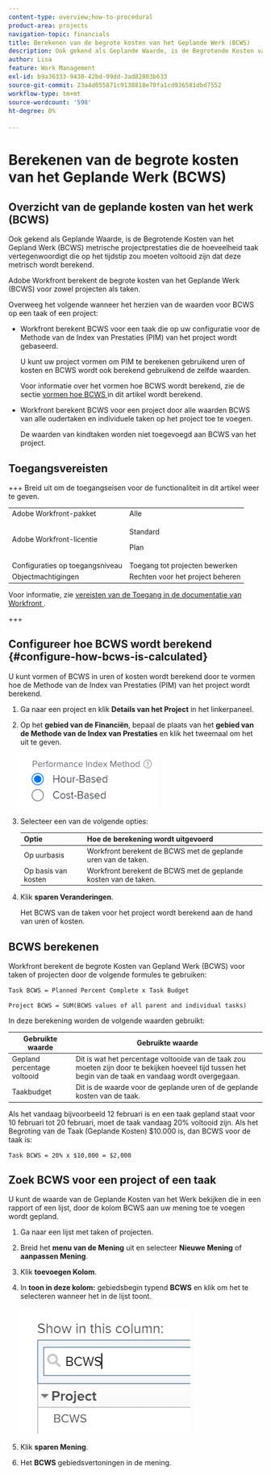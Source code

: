 ```yaml
---
content-type: overview;how-to-procedural
product-area: projects
navigation-topic: financials
title: Berekenen van de begrote kosten van het Geplande Werk (BCWS)
description: Ook gekend als Geplande Waarde, is de Begrotende Kosten van het Gepland Werk (BCWS) metrische projectprestaties die de hoeveelheid taak vertegenwoordigt die op het tijdstip zou moeten voltooid zijn dat deze metrisch wordt berekend.
author: Lisa
feature: Work Management
exl-id: b9a36333-9430-42bd-99dd-3ad82803b633
source-git-commit: 23a4d055871c9138818e70fa1cd936581dbd7552
workflow-type: tm+mt
source-wordcount: '598'
ht-degree: 0%

---
```


# Berekenen van de begrote kosten van het Geplande Werk (BCWS)

## Overzicht van de geplande kosten van het werk (BCWS)

Ook gekend als Geplande Waarde, is de Begrotende Kosten van het Gepland Werk (BCWS) metrische projectprestaties die de hoeveelheid taak vertegenwoordigt die op het tijdstip zou moeten voltooid zijn dat deze metrisch wordt berekend.

Adobe Workfront berekent de begrote kosten van het Geplande Werk (BCWS) voor zowel projecten als taken.

Overweeg het volgende wanneer het herzien van de waarden voor BCWS op een taak of een project:

* Workfront berekent BCWS voor een taak die op uw configuratie voor de Methode van de Index van Prestaties (PIM) van het project wordt gebaseerd.

  U kunt uw project vormen om PIM te berekenen gebruikend uren of kosten en BCWS wordt ook berekend gebruikend de zelfde waarden.

  Voor informatie over het vormen hoe BCWS wordt berekend, zie de sectie [ vormen hoe BCWS ](#configure-how-bcws-is-calculated) in dit artikel wordt berekend.

* Workfront berekent BCWS voor een project door alle waarden BCWS van alle oudertaken en individuele taken op het project toe te voegen.

  De waarden van kindtaken worden niet toegevoegd aan BCWS van het project.

## Toegangsvereisten

+++ Breid uit om de toegangseisen voor de functionaliteit in dit artikel weer te geven.

<table style="table-layout:auto"> 
 <col> 
 <col> 
 <tbody> 
  <tr> 
   <td>Adobe Workfront-pakket</td> 
   <td>Alle</td> 
  </tr> 
  <tr> 
   <td>Adobe Workfront-licentie</td> 
   <td>
   <p>Standard</p>
   <p>Plan</p></td> 
  </tr> 
  <tr> 
   <td>Configuraties op toegangsniveau</td> 
   <td>Toegang tot projecten bewerken</td> 
  </tr> 
  <tr> 
   <td>Objectmachtigingen</td> 
   <td>Rechten voor het project beheren</td> 
  </tr> 
 </tbody> 
</table>

Voor informatie, zie [ vereisten van de Toegang in de documentatie van Workfront ](/help/quicksilver/administration-and-setup/add-users/access-levels-and-object-permissions/access-level-requirements-in-documentation.md).

+++

## Configureer hoe BCWS wordt berekend {#configure-how-bcws-is-calculated}

U kunt vormen of BCWS in uren of kosten wordt berekend door te vormen hoe de Methode van de Index van Prestaties (PIM) van het project wordt berekend.

1. Ga naar een project en klik **Details van het Project** in het linkerpaneel.
1. Op het **gebied van de Financiën**, bepaal de plaats van het **gebied van de Methode van de Index van Prestaties** en klik het tweemaal om het uit te geven.

   ![ PIM opties ](assets/pim-options-hour-cost-based-nwe.png)

1. Selecteer een van de volgende opties:

   | Optie | Hoe de berekening wordt uitgevoerd |
   |---|---|
   | Op uurbasis | Workfront berekent de BCWS met de geplande uren van de taken. |
   | Op basis van kosten | Workfront berekent de BCWS met de geplande kosten van de taken. |


1. Klik **sparen Veranderingen**.

   Het BCWS van de taken voor het project wordt berekend aan de hand van uren of kosten.

## BCWS berekenen

Workfront berekent de begrote Kosten van Gepland Werk (BCWS) voor taken of projecten door de volgende formules te gebruiken:

```
Task BCWS = Planned Percent Complete x Task Budget
```

```
Project BCWS = SUM(BCWS values of all parent and individual tasks)
```

In deze berekening worden de volgende waarden gebruikt:

| Gebruikte waarde | Gebruikte waarde |
|---|---|
| Gepland percentage voltooid | Dit is wat het percentage voltooide van de taak zou moeten zijn door te bekijken hoeveel tijd tussen het begin van de taak en vandaag wordt overgegaan. |
| Taakbudget | Dit is de waarde voor de geplande uren of de geplande kosten van de taak. |

Als het vandaag bijvoorbeeld 12 februari is en een taak gepland staat voor 10 februari tot 20 februari, moet de taak vandaag 20% voltooid zijn. Als het Begroting van de Taak (Geplande Kosten) $10.000 is, dan BCWS voor de taak is:

```
Task BCWS = 20% x $10,000 = $2,000
```

## Zoek BCWS voor een project of een taak

U kunt de waarde van de Geplande Kosten van het Werk bekijken die in een rapport of een lijst, door de kolom BCWS aan uw mening toe te voegen wordt gepland.

1. Ga naar een lijst met taken of projecten.
1. Breid het **menu van de Mening** uit en selecteer **Nieuwe Mening** of **aanpassen Mening**.

1. Klik **toevoegen Kolom**.
1. In **toon in deze kolom:** gebiedsbegin typend **BCWS** en klik om het te selecteren wanneer het in de lijst toont.

   ![ BCWS in projectweergave ](assets/bcws-in-project-view.png)

1. Klik **sparen Mening**.
1. Het **BCWS** gebiedsvertoningen in de mening.
